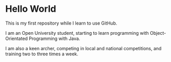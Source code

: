 # Hello World

This is my first repository while I learn to use GitHub.

I am an Open University student, starting to learn programming with Object-Orientated Programming with Java.

I am also a keen archer, competing in local and national competitions, and training two to three times a week.
